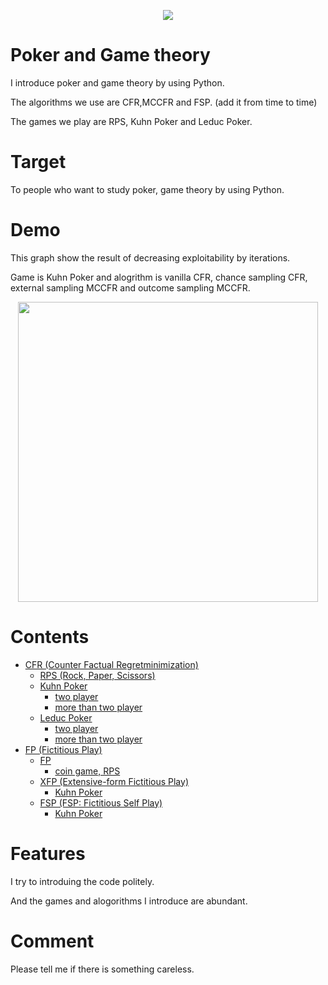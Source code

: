 <p align="center">
  <img src="https://user-images.githubusercontent.com/63486375/167800473-e344baff-921d-45dc-9234-8f992163d83a.JPG">
</p>

# Poker and Game theory

I introduce poker and game theory by using Python.

The algorithms we use are CFR,MCCFR and FSP. (add it from time to time)

The games we play are RPS, Kuhn Poker and Leduc Poker.

# Target

To people who want to study poker, game theory by using Python.

# Demo

This graph show the result of decreasing exploitability by iterations.

Game is Kuhn Poker and alogrithm is vanilla CFR, chance sampling CFR, external sampling MCCFR and outcome sampling MCCFR.

<p align="center">
  <img src="https://user-images.githubusercontent.com/63486375/166136125-5d15cd43-6eb7-4bbb-988a-fc04e6b0b2ad.png" width=480>
</p>

# Contents

- [CFR (Counter Factual Regretminimization)](https://github.com/yu5uke-1024/poker_and_game_theory/tree/28b7832b9766d8b329eb3b29e0569ea38c40f085/CFR)
  - [RPS (Rock, Paper, Scissors)](https://github.com/yu5uke-1024/poker_and_game_theory/blob/28b7832b9766d8b329eb3b29e0569ea38c40f085/CFR/RPS/RPS.py)
  - [Kuhn Poker](https://github.com/yu5uke-1024/poker_and_game_theory/tree/28b7832b9766d8b329eb3b29e0569ea38c40f085/CFR/Kuhn_Poker)
    - [two player](https://github.com/yu5uke-1024/poker_and_game_theory/blob/28b7832b9766d8b329eb3b29e0569ea38c40f085/CFR/Kuhn_Poker/Kuhn_Poker_CFR_exploitability_dfs.py)
    - [more than two player](https://github.com/yu5uke-1024/poker_and_game_theory/blob/28b7832b9766d8b329eb3b29e0569ea38c40f085/CFR/Kuhn_Poker/Kuhn_Poker_CFR_many_player.py)
  - [Leduc Poker](https://github.com/yu5uke-1024/poker_and_game_theory/tree/28b7832b9766d8b329eb3b29e0569ea38c40f085/CFR/Leduc_Poker)
    - [two player](https://github.com/yu5uke-1024/poker_and_game_theory/blob/28b7832b9766d8b329eb3b29e0569ea38c40f085/CFR/Leduc_Poker/Leduc_Poker.py)
    - [more than two player](https://github.com/yu5uke-1024/poker_and_game_theory/blob/28b7832b9766d8b329eb3b29e0569ea38c40f085/CFR/Leduc_Poker/Leduc_Poker_many_player.py)
- [FP (Fictitious Play)](https://github.com/yu5uke-1024/poker_and_game_theory/tree/28b7832b9766d8b329eb3b29e0569ea38c40f085/FP)
  - [FP](https://github.com/yu5uke-1024/poker_and_game_theory/tree/28b7832b9766d8b329eb3b29e0569ea38c40f085/FP/FP)
    - [coin game, RPS](https://github.com/yu5uke-1024/poker_and_game_theory/blob/28b7832b9766d8b329eb3b29e0569ea38c40f085/FP/FP/FP_Game_RPS.py)
  - [XFP (Extensive-form Fictitious Play)](https://github.com/yu5uke-1024/poker_and_game_theory/tree/28b7832b9766d8b329eb3b29e0569ea38c40f085/FP/XFP)
    - [Kuhn Poker](https://github.com/yu5uke-1024/poker_and_game_theory/blob/28b7832b9766d8b329eb3b29e0569ea38c40f085/FP/XFP/XFP_Kuhn_Poker.py)
  - [FSP (FSP: Fictitious Self Play)](https://github.com/yu5uke-1024/poker_and_game_theory/tree/28b7832b9766d8b329eb3b29e0569ea38c40f085/FP/FSP)
    - [Kuhn Poker](https://github.com/yu5uke-1024/poker_and_game_theory/tree/28b7832b9766d8b329eb3b29e0569ea38c40f085/FP/FSP/FSP_Kuhn_Poker)

# Features

I try to introduing the code politely.

And the games and alogorithms I introduce are abundant.

# Comment

Please tell me if there is something careless.

